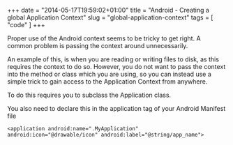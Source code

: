 +++
date = "2014-05-17T19:59:02+01:00"
title = "Android - Creating a global Application Context"
slug = "global-application-context"
tags = [ "code" ]
+++

Proper use of the Android context seems to be tricky to get right. A common problem is passing the context around unnecessarily.

An example of this, is when you are reading or writing files to disk, as this requires the context to do so. However, you do not want to pass the context into the method or class which you are using, so you can instead use a simple trick to gain access to the Application Context from anywhere.

To do this requires you to subclass the Application class.

<script src="https://gist.github.com/jonfry22/75d5a50f3e4792e9939c.js"></script>

You also need to declare this in the application tag of your Android Manifest file

`<application android:name=".MyApplication"
       android:icon="@drawable/icon"
       android:label="@string/app_name">`
